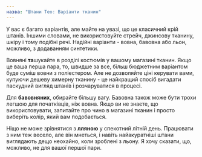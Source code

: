 ```yaml
---
назва: "Штани Тео: Варіанти тканин"
---
```


У вас є багато варіантів, але майте на увазі, що це класичний крій штанів. Іншими словами, не використовуйте стрейч, джинсову тканину, шкіру і тому подібні речі. Надійні варіанти - вовна, бавовна або льон, можливо, з додаванням синтетики.

Вовняні **та**шукайте в розділі костюмів у вашому магазині тканин. Якщо це ваша перша пара, то, швидше за все, більш бюджетним варіантом буде суміш вовни з поліестером. Але не дозволяйте ціні керувати вами, купуючи дешеву химерну тканину - це найкращий спосіб вигадати паскудний вигляд штанів і розчаруватися в процесі.

Для **бавовняних**, обирайте більшу вагу. Бавовна також може бути трохи легшою для початківців, ніж вовна. Якщо ви не знаєте, що використовувати, запитайте про чино в магазині тканин і просто виберіть колір, який вам подобається.

Ніщо не може зрівнятися з **лляною** у спекотний літній день. Працювати з ним теж весело, але він мнеться, і навіть найакуратніші штани виглядають дещо неохайно, коли зроблені з льону. Я хочу сказати, що, можливо, не для вашої першої пари.
